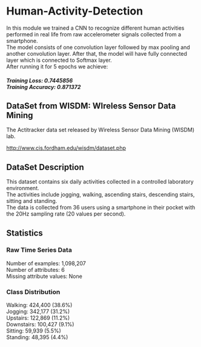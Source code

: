 # Human-Activity-Detection

 In this module we trained a CNN to recognize different human activities performed in real life from raw accelerometer signals collected from a smartphone. <br/> The model consists of one convolution layer followed by max pooling and another convolution layer. After that, the model will have fully connected layer which is connected to Softmax layer.  <br/> After running it for 5 epochs we  achieve: <br/> 
 
##### Training Loss:  0.7445856 <br/> Training Accuracy:  0.871372 

## DataSet from WISDM: WIreless Sensor Data Mining
The Actitracker data set released by Wireless Sensor Data Mining (WISDM) lab. 

http://www.cis.fordham.edu/wisdm/dataset.php

## DataSet Description 

This dataset contains six daily activities collected in a controlled laboratory environment. <br/>
The activities include jogging, walking, ascending stairs, descending stairs, sitting and standing. <br/>
The data is collected from 36 users using a smartphone in their pocket with the 20Hz sampling rate (20 values per second). <br/>

## Statistics
### Raw Time Series Data

Number of examples: 1,098,207 <br/>
Number of attributes: 6 <br/>
Missing attribute values: None <br/>

### Class Distribution <br/>
Walking: 424,400 (38.6%) <br/>
Jogging: 342,177 (31.2%) <br/>
Upstairs: 122,869 (11.2%) <br/>
Downstairs: 100,427 (9.1%) <br/>
Sitting: 59,939 (5.5%) <br/>
Standing: 48,395 (4.4%) <br/>
